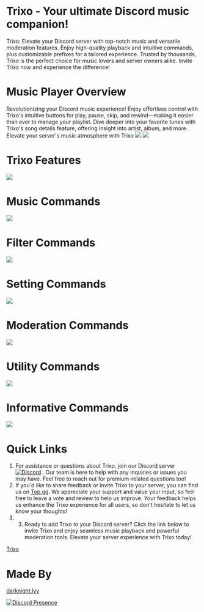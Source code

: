# Trixo - Your ultimate Discord music companion!
Trixo: Elevate your Discord server with top-notch music and versatile moderation features. Enjoy high-quality playback and intuitive commands, plus customizable prefixes for a tailored experience. Trusted by thousands, Trixo is the perfect choice for music lovers and server owners alike. Invite Trixo now and experience the difference!

# Music Player Overview
Revolutionizing your Discord music experience! Enjoy effortless control with Trixo's intuitive buttons for play, pause, skip, and rewind—making it easier than ever to manage your playlist. Dive deeper into your favorite tunes with Trixo's song details feature, offering insight into artist, album, and more. Elevate your server's music atmosphere with Trixo
<img src="https://cdn.discordapp.com/attachments/1198259484347351091/1207362488983887963/IMG_20240214_215611.jpg?ex=65df5ef1&is=65cce9f1&hm=cefa893369c62e1127bb4958e67a966b36bf2d399c20363a8a7d5b7dd0534816&" />
<img src="https://cdn.discordapp.com/attachments/1198259484347351091/1207362504515260466/IMG_20240214_215625.jpg?ex=65df5ef4&is=65cce9f4&hm=1366fb7b80df92deeeccc6999cede3f1ce1f7d3be36684c5736d682f6f567a51&" />

# Trixo Features
<img src="https://cdn.discordapp.com/attachments/1198259484347351091/1207352358908993596/IMG_20240214_211353.jpg?ex=65df5581&is=65cce081&hm=d310109d9c19681a73ae6b8dc87c14b0ac22cf984bac0710c21c7e8f0dcf0474&" />

# Music Commands
<img src="https://cdn.discordapp.com/attachments/1198259484347351091/1207352444741353512/IMG_20240214_211412.jpg?ex=65df5596&is=65cce096&hm=277c9354f301512fe1b87147553a6afda1fb2b6613e5662deacb5ca11765fb2b&" />

# Filter Commands
<img src="https://cdn.discordapp.com/attachments/1198259484347351091/1207353669696360489/IMG_20240214_211449.jpg?ex=65df56ba&is=65cce1ba&hm=99d4192a7ac2672bdbae6eabde045abd6cc9a0cc4b4cf8f0ec127b766b6f9855&" />

# Setting Commands
<img src="https://cdn.discordapp.com/attachments/1198259484347351091/1207353719163850802/IMG_20240214_211503.jpg?ex=65df56c6&is=65cce1c6&hm=6db35eb94573c58182adb1a07f3556d4813e70b591c243e54dead8465ce76af6&" />

# Moderation Commands
<img src="https://cdn.discordapp.com/attachments/1198259484347351091/1207353777892364318/IMG_20240214_211514.jpg?ex=65df56d4&is=65cce1d4&hm=f41f248e390efdd0fef509a1b80ff0f120f1a21385e3af3186d77baa2fffaac9&" />

# Utility Commands
<img src="https://cdn.discordapp.com/attachments/1198259484347351091/1207353858792235048/IMG_20240214_211547.jpg?ex=65df56e7&is=65cce1e7&hm=30319db060233920841c441df3f9937ddc09e6a167f60f1151fff90a20e93f63&" />

# Informative Commands
<img src="https://cdn.discordapp.com/attachments/1198259484347351091/1207353899137105940/IMG_20240214_211559.jpg?ex=65df56f1&is=65cce1f1&hm=ae102efdd2ae9f9373aca39415c10c90a654ece130af7134117a701b21bfab43&" />

# Quick Links
1. For assistance or questions about Trixo, join our Discord server [![Discord](https://img.shields.io/badge/Discord-%237289DA.svg?logo=discord&logoColor=white)](https://discord.com/invite/DA94K3SWae) . Our team is here to help with any inquiries or issues you may have. Feel free to reach out for premium-related questions too!
2. If you'd like to share feedback or invite Trixo to your server, you can find us on [Top.gg](https://top.gg/bot/1137794703111237733/vote). We appreciate your support and value your input, so feel free to leave a vote and review to help us improve. Your feedback helps us enhance the Trixo experience for all users, so don't hesitate to let us know your thoughts!
3. 3. Ready to add Trixo to your Discord server? Click the link below to invite Trixo and enjoy seamless music playback and powerful moderation tools. Elevate your server experience with Trixo today!

[Trixo](https://discord.com/api/oauth2/authorize?client_id=1137794703111237733&permissions=19379496208598&scope=bot)


# Made By
[darknight.lyy](https://discord.com/users/1188178871049265282)

[![Discord Presence](https://lanyard.cnrad.dev/api/1188178871049265282)](https://discord.com/users/1188178871049265282)
